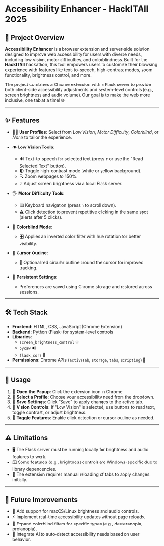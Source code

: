 # Accessibility Enhancer - HackITAll 2025

## 📘 Project Overview  
**Accessibility Enhancer** is a browser extension and server-side solution designed to improve web accessibility for users with diverse needs, including low vision, motor difficulties, and colorblindness. Built for the **HackITAll** hackathon, this tool empowers users to customize their browsing experience with features like text-to-speech, high-contrast modes, zoom functionality, brightness control, and more.

The project combines a Chrome extension with a Flask server to provide both client-side accessibility adjustments and system-level controls (e.g., screen brightness and audio volume). Our goal is to make the web more inclusive, one tab at a time! 🌐

---

## ✨ Features

- 🧑‍💻 **User Profiles**: Select from _Low Vision_, _Motor Difficulty_, _Colorblind_, or _None_ to tailor the experience.
  
- 👁️ **Low Vision Tools**:
  - 🔊 Text-to-speech for selected text (press `r` or use the "Read Selected Text" button).
  - 🌓 Toggle high-contrast mode (white or yellow background).
  - 🔍 Zoom webpages to 150%.
  - 💡 Adjust screen brightness via a local Flask server.

- 🖐️ **Motor Difficulty Tools**:
  - ⌨️ Keyboard navigation (press `n` to scroll down).
  - ⚠️ Click detection to prevent repetitive clicking in the same spot (alerts after 5 clicks).

- 🎨 **Colorblind Mode**:
  - 🎛️ Applies an inverted color filter with hue rotation for better visibility.

- 🎯 **Cursor Outline**:
  - 🔴 Optional red circular outline around the cursor for improved tracking.

- 💾 **Persistent Settings**:
  - Preferences are saved using Chrome storage and restored across sessions.

---

## 🛠️ Tech Stack

- **Frontend**: HTML, CSS, JavaScript (Chrome Extension)  
- **Backend**: Python (Flask) for system-level controls  
- **Libraries**:
  - `screen_brightness_control` 💡
  - `pycaw` 🔊
  - `flask_cors` 🔗
- **Permissions**: Chrome APIs (`activeTab`, `storage`, `tabs`, `scripting`) 🔐

---

## 🚀 Usage

1. 🔘 **Open the Popup**: Click the extension icon in Chrome.
2. 👤 **Select a Profile**: Choose your accessibility need from the dropdown.
3. 💾 **Save Settings**: Click "Save" to apply changes to the active tab.
4. 🧭 **Vision Controls**: If "Low Vision" is selected, use buttons to read text, toggle contrast, or adjust brightness.
5. 🧩 **Toggle Features**: Enable click detection or cursor outline as needed.

---

## ⚠️ Limitations

- 🖥️ The Flask server must be running locally for brightness and audio features to work.
- 🪟 Some features (e.g., brightness control) are Windows-specific due to library dependencies.
- 🔄 The extension requires manual reloading of tabs to apply changes initially.

---

## 🌟 Future Improvements

- 🍎 Add support for macOS/Linux brightness and audio controls.
- ⚡ Implement real-time accessibility updates without page reloads.
- 🎨 Expand colorblind filters for specific types (e.g., deuteranopia, protanopia).
- 🤖 Integrate AI to auto-detect accessibility needs based on user behavior.
